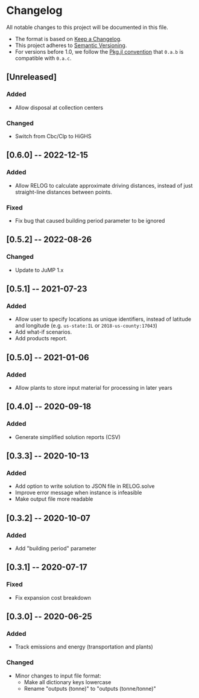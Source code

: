 # Changelog

All notable changes to this project will be documented in this file.

- The format is based on [Keep a Changelog][changelog].
- This project adheres to [Semantic Versioning][semver].
- For versions before 1.0, we follow the [Pkg.jl convention][pkjjl]
  that `0.a.b` is compatible with `0.a.c`.

[changelog]: https://keepachangelog.com/en/1.0.0/
[semver]: https://semver.org/spec/v2.0.0.html
[pkjjl]: https://pkgdocs.julialang.org/v1/compatibility/#compat-pre-1.0

## [Unreleased]
### Added
- Allow disposal at collection centers

### Changed
- Switch from Cbc/Clp to HiGHS

## [0.6.0] -- 2022-12-15
### Added
- Allow RELOG to calculate approximate driving distances, instead of just straight-line distances between points.

### Fixed
- Fix bug that caused building period parameter to be ignored

## [0.5.2] -- 2022-08-26
### Changed
- Update to JuMP 1.x

## [0.5.1] -- 2021-07-23
### Added
- Allow user to specify locations as unique identifiers, instead of latitude and longitude (e.g. `us-state:IL` or `2018-us-county:17043`)
- Add what-if scenarios.
- Add products report.

## [0.5.0] -- 2021-01-06
### Added
- Allow plants to store input material for processing in later years

## [0.4.0] -- 2020-09-18
### Added
- Generate simplified solution reports (CSV)

## [0.3.3] -- 2020-10-13
### Added
- Add option to write solution to JSON file in RELOG.solve
- Improve error message when instance is infeasible
- Make output file more readable

## [0.3.2] -- 2020-10-07
### Added
- Add "building period" parameter

## [0.3.1] -- 2020-07-17
### Fixed
- Fix expansion cost breakdown

## [0.3.0] -- 2020-06-25
### Added
- Track emissions and energy (transportation and plants)

### Changed
- Minor changes to input file format:
    - Make all dictionary keys lowercase
    - Rename "outputs (tonne)" to "outputs (tonne/tonne)"
